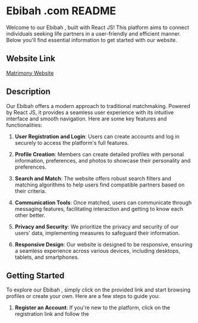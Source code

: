 # Ebibah .com README

Welcome to our Ebibah , built with React JS! This platform aims to connect individuals seeking life partners in a user-friendly and efficient manner. Below you'll find essential information to get started with our website.

## Website Link

[Matrimony Website](https://e-ebibah-suyel.netlify.app/)

## Description

Our Ebibah offers a modern approach to traditional matchmaking. Powered by React JS, it provides a seamless user experience with its intuitive interface and smooth navigation. Here are some key features and functionalities:

1. **User Registration and Login**: Users can create accounts and log in securely to access the platform's full features.
2. **Profile Creation**: Members can create detailed profiles with personal information, preferences, and photos to showcase their personality and preferences.

3. **Search and Match**: The website offers robust search filters and matching algorithms to help users find compatible partners based on their criteria.

4. **Communication Tools**: Once matched, users can communicate through messaging features, facilitating interaction and getting to know each other better.

5. **Privacy and Security**: We prioritize the privacy and security of our users' data, implementing measures to safeguard their information.

6. **Responsive Design**: Our website is designed to be responsive, ensuring a seamless experience across various devices, including desktops, tablets, and smartphones.

## Getting Started

To explore our Ebibah , simply click on the provided link and start browsing profiles or create your own. Here are a few steps to guide you:

1. **Register an Account**: If you're new to the platform, click on the registration link and follow the
